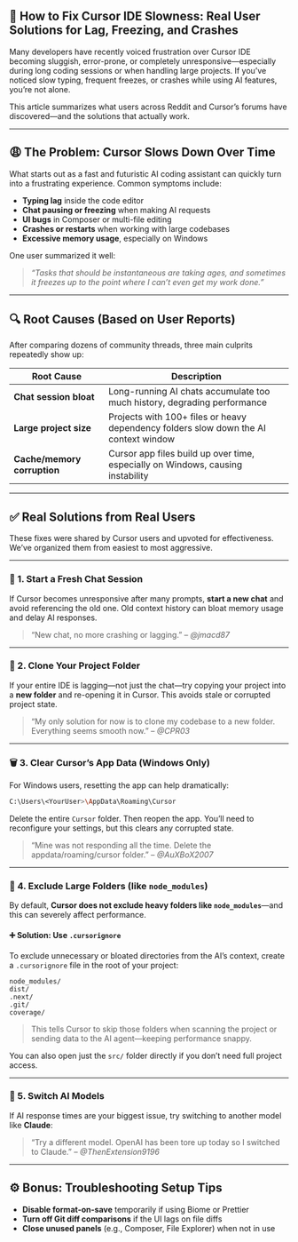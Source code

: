 ## 🚀 How to Fix Cursor IDE Slowness: Real User Solutions for Lag, Freezing, and Crashes

Many developers have recently voiced frustration over Cursor IDE becoming sluggish, error-prone, or completely unresponsive—especially during long coding sessions or when handling large projects. If you’ve noticed slow typing, frequent freezes, or crashes while using AI features, you’re not alone.

This article summarizes what users across Reddit and Cursor’s forums have discovered—and the solutions that actually work.

---

## 😩 The Problem: Cursor Slows Down Over Time

What starts out as a fast and futuristic AI coding assistant can quickly turn into a frustrating experience. Common symptoms include:

- **Typing lag** inside the code editor
- **Chat pausing or freezing** when making AI requests
- **UI bugs** in Composer or multi-file editing
- **Crashes or restarts** when working with large codebases
- **Excessive memory usage**, especially on Windows

One user summarized it well:

> _“Tasks that should be instantaneous are taking ages, and sometimes it freezes up to the point where I can’t even get my work done.”_

---

## 🔍 Root Causes (Based on User Reports)

After comparing dozens of community threads, three main culprits repeatedly show up:

|Root Cause|Description|
|---|---|
|**Chat session bloat**|Long-running AI chats accumulate too much history, degrading performance|
|**Large project size**|Projects with 100+ files or heavy dependency folders slow down the AI context window|
|**Cache/memory corruption**|Cursor app files build up over time, especially on Windows, causing instability|

---

## ✅ Real Solutions from Real Users

These fixes were shared by Cursor users and upvoted for effectiveness. We’ve organized them from easiest to most aggressive.

---

### 🧼 1. Start a Fresh Chat Session

If Cursor becomes unresponsive after many prompts, **start a new chat** and avoid referencing the old one. Old context history can bloat memory usage and delay AI responses.

> “New chat, no more crashing or lagging.” – _@jmacd87_

---

### 📁 2. Clone Your Project Folder

If your entire IDE is lagging—not just the chat—try copying your project into a **new folder** and re-opening it in Cursor. This avoids stale or corrupted project state.

> “My only solution for now is to clone my codebase to a new folder. Everything seems smooth now.” – _@CPR03_

---

### 🗑️ 3. Clear Cursor’s App Data (Windows Only)

For Windows users, resetting the app can help dramatically:

```bash
C:\Users\<YourUser>\AppData\Roaming\Cursor
```

Delete the entire `Cursor` folder. Then reopen the app. You’ll need to reconfigure your settings, but this clears any corrupted state.

> “Mine was not responding all the time. Delete the appdata/roaming/cursor folder.” – _@AuXBoX2007_

---

### 🧹 4. Exclude Large Folders (like `node_modules`)

By default, **Cursor does not exclude heavy folders like `node_modules`**—and this can severely affect performance.

#### ➕ Solution: Use `.cursorignore`

To exclude unnecessary or bloated directories from the AI’s context, create a `.cursorignore` file in the root of your project:

```plaintext
node_modules/
dist/
.next/
.git/
coverage/
```

> This tells Cursor to skip those folders when scanning the project or sending data to the AI agent—keeping performance snappy.

You can also open just the `src/` folder directly if you don’t need full project access.

---

### 🧠 5. Switch AI Models

If AI response times are your biggest issue, try switching to another model like **Claude**:

> “Try a different model. OpenAI has been tore up today so I switched to Claude.” – _@ThenExtension9196_

---

## ⚙️ Bonus: Troubleshooting Setup Tips

- **Disable format-on-save** temporarily if using Biome or Prettier
- **Turn off Git diff comparisons** if the UI lags on file diffs
- **Close unused panels** (e.g., Composer, File Explorer) when not in use